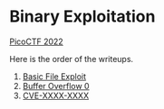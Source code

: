 # Binary Exploitation

[PicoCTF 2022](..)  

Here is the order of the writeups.  

1. [Basic File Exploit](basic-file-exploit/basic-file-exploit.html)  
2. [Buffer Overflow 0](buffer-overflow-0/buffer-overflow-0.html)
3. [CVE-XXXX-XXXX](CVE-XXXX-XXXX/CVE-XXXX-XXXX.html)
